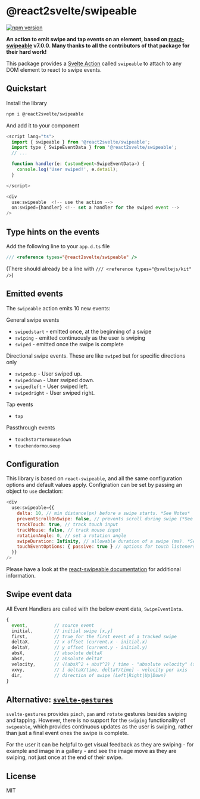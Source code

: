 # @react2svelte/swipeable

[![npm version](https://img.shields.io/npm/v/@react2svelte/swipeable.svg)](https://www.npmjs.com/package/@react2svelte/swipeable)

**An action to emit swipe and tap events on an element, based on [react-swipeable](https://www.npmjs.com/package/react-swipeable) v7.0.0. Many thanks to all the contributors of that package for their hard work!**

This package provides a [Svelte Action](https://svelte.dev/tutorial/actions) called `swipeable` to attach to any DOM element to react to swipe events.

## Quickstart

Install the library

```bash
npm i @react2svelte/swipeable
```

And add it to your component

```js
<script lang="ts">
  import { swipeable } from '@react2svelte/swipeable';
  import type { SwipeEventData } from '@react2svelte/swipeable';
  // ...

  function handler(e: CustomEvent<SwipeEventData>) {
    console.log('User swiped!', e.detail);
  }

</script>

<div
  use:swipeable  <!-- use the action -->
  on:swiped={handler} <!-- set a handler for the swiped event -->
/>
```

## Type hints on the events

Add the following line to your `app.d.ts` file

```js
/// <reference types="@react2svelte/swipeable" />
```

(There should already be a line with `/// <reference types="@sveltejs/kit" />`)

## Emitted events

The `swipeable` action emits 10 new events:

General swipe events

- `swipedstart` - emitted once, at the beginning of a swipe
- `swiping` - emitted continuously as the user is swiping
- `swiped` - emitted once the swipe is complete

Directional swipe events. These are like `swiped` but for specific directions only

- `swipedup` - User swiped up.
- `swipeddown` - User swiped down.
- `swipedleft` - User swiped left.
- `swipedright` - User swiped right.

Tap events

- `tap`

Passthrough events

- `touchstartormousedown`
- `touchendormouseup`

## Configuration

This library is based on `react-swipeable`, and all the same configuration options and default values apply. Configration can be set by passing an object to `use` declation:

```js
<div
  use:swipeable={{
    delta: 10, // min distance(px) before a swipe starts. *See Notes*
    preventScrollOnSwipe: false, // prevents scroll during swipe (*See Details*)
    trackTouch: true, // track touch input
    trackMouse: false, // track mouse input
    rotationAngle: 0, // set a rotation angle
    swipeDuration: Infinity, // allowable duration of a swipe (ms). *See Notes*
    touchEventOptions: { passive: true } // options for touch listeners (*See Details*)
  }}
/>
```

Please have a look at the [react-swipeable documentation](https://www.npmjs.com/package/react-swipeable) for additional information.

## Swipe event data

All Event Handlers are called with the below event data, `SwipeEventData`.

```js
{
  event,          // source event
  initial,        // initial swipe [x,y]
  first,          // true for the first event of a tracked swipe
  deltaX,         // x offset (current.x - initial.x)
  deltaY,         // y offset (current.y - initial.y)
  absX,           // absolute deltaX
  absY,           // absolute deltaY
  velocity,       // √(absX^2 + absY^2) / time - "absolute velocity" (speed)
  vxvy,           // [ deltaX/time, deltaY/time] - velocity per axis
  dir,            // direction of swipe (Left|Right|Up|Down)
}
```

## Alternative: [`svelte-gestures`](https://github.com/Rezi/svelte-gestures)

`svelte-gestures` provides `pinch`, `pan` and `rotate` gestures besides swiping and tapping. However, there is no support for the `swiping` functionality of `swipeable`, which provides continuous updates as the user is swiping, rather than just a final event ones the swipe is complete.

For the user it can be helpful to get visual feedback as they are swiping - for example and image in a gallery - and see the image move as they are swiping, not just once at the end of their swipe.

## License

MIT
